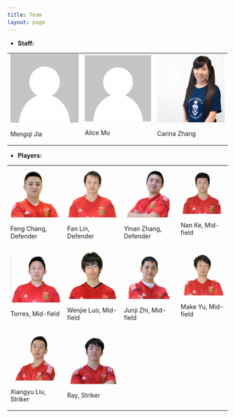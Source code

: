 ```yaml
---
title: Team
layout: page
---
```




* **Staff:**

<table style="width:100%">
  <tr>		
    <td>
	  <img src="/media/img/ppl/default.png" alt="Drawing" style="width: 200px;"/>
	  <p class="ppl_caption">Mengqi Jia</div>
	</td>	
    <td>
	  <img src="/media/img/ppl/default.png" alt="Drawing" style="width: 200px;"/>
	  <p class="ppl_caption">Alice Mu</div>
	</td>	
    <td>
	  <img src="/media/img/ppl/carina.jpg" alt="Drawing" style="width: 200px;"/>
	  <p class="ppl_caption">Carina Zhang</div>
	</td>
  </tr>
</table> 

* **Players:**

<table style="width:100%">
  <tr>		
    <td>
	  <img src="/media/img/ppl/feng.jpg" alt="Drawing" style="width: 200px;"/>
	  <p class="ppl_caption">Feng Chang, Defender</div>
	</td>	
    <td>
	  <img src="/media/img/ppl/fan.jpg" alt="Drawing" style="width: 200px;"/>
	  <p class="ppl_caption">Fan Lin, Defender</div>
	</td>			
    <td>
	  <img src="/media/img/ppl/yinan.jpg" alt="Drawing" style="width: 200px;"/>
	  <p class="ppl_caption">Yinan Zhang, Defender</div>
	</td>		
    <td>
	  <img src="/media/img/ppl/kenan.jpg" alt="Drawing" style="width: 200px;"/>
	  <p class="ppl_caption">Nan Ke, Mid-field</div>
	</td>		
  </tr>
  <tr>		
    <td>
	  <img src="/media/img/ppl/torres.jpg" alt="Drawing" style="width: 200px;"/>
	  <p class="ppl_caption">Torres, Mid-field</div>
	</td>		
    <td>
	  <img src="/media/img/ppl/wenjie.jpg" alt="Drawing" style="width: 200px;"/>
	  <p class="ppl_caption">Wenjie Luo, Mid-field</div>
	</td>		
    <td>
	  <img src="/media/img/ppl/junji.jpg" alt="Drawing" style="width: 200px;"/>
	  <p class="ppl_caption">Junji Zhi, Mid-field</div>
	</td>		
    <td>
	  <img src="/media/img/ppl/mark.jpg" alt="Drawing" style="width: 200px;"/>
	  <p class="ppl_caption">Make Yu, Mid-field</div>
	</td>		
  </tr>
  <tr>	
    <td>
	  <img src="/media/img/ppl/albe.jpg" alt="Drawing" style="width: 200px;"/>
	  <p class="ppl_caption">Xiangyu Liu, Striker</div>
	</td>			
    <td>
	  <img src="/media/img/ppl/ray.jpg" alt="Drawing" style="width: 200px;"/>
	  <p class="ppl_caption">Ray, Striker</div>
	</td>
	</td>		
  </tr>
</table>